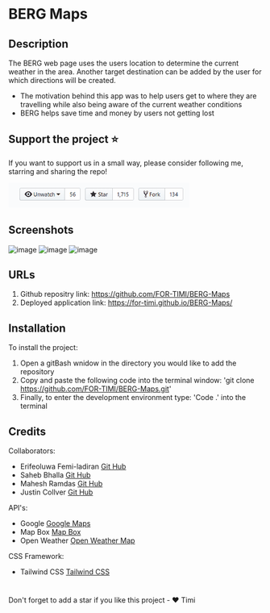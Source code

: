 #   BERG Maps

## Description

The BERG web page uses the users location to determine the current weather in the area. Another target destination can be added by the user for which directions will be created.

- The motivation behind this app was to help users get to where they are travelling while also being aware of the current weather conditions
- BERG helps save time and money by users not getting lost

## Support the project ⭐
If you want to support us in a small way, please consider following me, starring and sharing the repo! 
 
 ![image](https://raw.githubusercontent.com/lusaxweb/vuesax/master/public/github-vuesax-star.gif)
 
 
## Screenshots
![image](https://user-images.githubusercontent.com/104241247/198181837-6230ffc7-aed6-4925-8cc9-122294b876dc.png)
![image](https://user-images.githubusercontent.com/104241247/198181873-b07fe2b4-3861-4a19-9794-6bfba7e7d89f.png)
![image](https://user-images.githubusercontent.com/104241247/198181911-540191bd-4977-41fe-87ea-ba8919b01795.png)



## URLs
1. Github repositry link: https://github.com/FOR-TIMI/BERG-Maps
2. Deployed application link: https://for-timi.github.io/BERG-Maps/

## Installation

To install the project:

1. Open a gitBash wnidow in the directory you would like to add the repository
2. Copy and paste the following code into the terminal window: 'git clone https://github.com/FOR-TIMI/BERG-Maps.git'
3. Finally, to enter the development environment type: 'Code .' into the terminal



## Credits

Collaborators:
- Erifeoluwa Femi-ladiran [Git Hub](https://github.com/FOR-TIMI)
- Saheb Bhalla [Git Hub](https://github.com/sahebbhalla)
- Mahesh Ramdas [Git Hub](https://github.com/maheshramdas)
- Justin Collver [Git Hub](https://github.com/threewide)

API's:
- Google [Google Maps](https://developers.google.com/maps/documentation)
- Map Box [Map Box](https://docs.mapbox.com/api/)
- Open Weather [Open Weather Map](https://openweathermap.org/api/one-call-api)

CSS Framework:
- Tailwind CSS [Tailwind CSS](https://tailwindcss.com/docs/installation)

#
Don't forget to add a star if you like this project - ❤️ Timi



